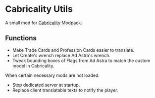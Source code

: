 # Cabricality Utils

A small mod for [Cabricality](https://github.com/DM-Earth/Cabricality) Modpack.

## Functions

- Make Trade Cards and Profession Cards easier to translate.
- Let Create's wrench replace Ad Astra's wrench.
- Tweak bounding boxes of Flags from Ad Astra to match the custom model in Cabricality.

When certain necessary mods are not loaded:

- Stop dedicated server at startup.
- Replace client translatable texts to notify the player.